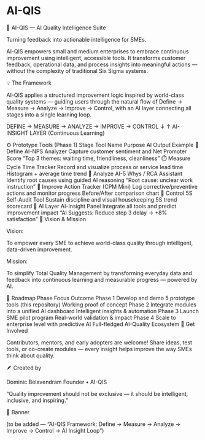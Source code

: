 # AI-QIS
🧭 AI-QIS — AI Quality Intelligence Suite

Turning feedback into actionable intelligence for SMEs.

AI-QIS empowers small and medium enterprises to embrace continuous improvement using intelligent, accessible tools.
It transforms customer feedback, operational data, and process insights into meaningful actions — without the complexity of traditional Six Sigma systems.

💡 The Framework

AI-QIS applies a structured improvement logic inspired by world-class quality systems — guiding users through the natural flow of Define → Measure → Analyze → Improve → Control, with an AI layer connecting all stages into a single learning loop.

DEFINE  →  MEASURE  →  ANALYZE  →  IMPROVE  →  CONTROL
   ↓                                          ↑
         AI-INSIGHT LAYER (Continuous Learning)

⚙️ Prototype Tools (Phase 1)
Stage	Tool Name	Purpose	AI Output Example
🧭 Define	AI-NPS Analyzer	Capture customer sentiment and Net Promoter Score	“Top 3 themes: waiting time, friendliness, cleanliness”
⏱️ Measure	Cycle Time Tracker	Record and visualize process or service lead time	Histogram + average time trend
🧠 Analyze	AI-5 Whys / RCA Assistant	Identify root causes using guided AI reasoning	“Root cause: unclear work instruction”
🔄 Improve	Action Tracker (CPM Mini)	Log corrective/preventive actions and monitor progress	Before/After comparison chart
🧹 Control	5S Self-Audit Tool	Sustain discipline and visual housekeeping	5S trend scorecard
🤖 AI Layer	AI-Insight Panel	Integrate all tools and predict improvement impact	“AI Suggests: Reduce step 3 delay → +8% satisfaction”
🎯 Vision & Mission

Vision:

To empower every SME to achieve world-class quality through intelligent, data-driven improvement.

Mission:

To simplify Total Quality Management by transforming everyday data and feedback into continuous learning and measurable progress — powered by AI.

🚀 Roadmap
Phase	Focus	Outcome
Phase 1	Develop and demo 5 prototype tools (this repository)	Working proof of concept
Phase 2	Integrate modules into a unified AI dashboard	Intelligent insights & automation
Phase 3	Launch SME pilot program	Real-world validation & impact
Phase 4	Scale to enterprise level with predictive AI	Full-fledged AI-Quality Ecosystem
🤝 Get Involved

Contributors, mentors, and early adopters are welcome!
Share ideas, test tools, or co-create modules — every insight helps improve the way SMEs think about quality.

🪶 Created by

Dominic Belavendram
Founder • AI-QIS

“Quality improvement should not be exclusive — it should be intelligent, inclusive, and inspiring.”

📸 Banner

(to be added — “AI-QIS Framework: Define → Measure → Analyze → Improve → Control → AI Insight Loop”)
